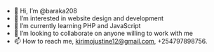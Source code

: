 - 👋 Hi, I’m @baraka208
- 👀 I’m interested in website design and development
- 🌱 I’m currently learning PHP and JavaScript
- 💞️ I’m looking to collaborate on anyone willing to work with me
- 📫 How to reach me, kirimojustine12@gmail.com, +254797898756.

<!---
baraka208/baraka208 is a ✨ special ✨ repository because its `README.md` (this file) appears on your GitHub profile.
You can click the Preview link to take a look at your changes.
--->

